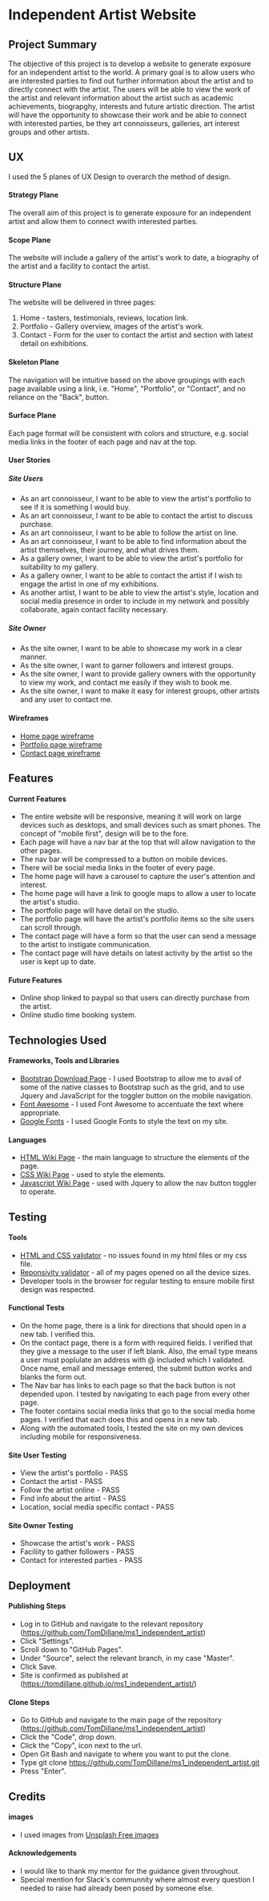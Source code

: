 # Independent Artist Website

## Project Summary

The objective of this project is to develop a website to generate exposure for an independent artist to the world.
A primary goal is to allow users who are interested parties to find out further information about
the artist and to directly connect with the artist.
The users will be able to view the work of the artist and relevant information about the artist
such as academic achievements, biograpghy, interests and future artistic direction.
The artist will have the opportunity to showcase their work and be able to connect with interested
parties, be they art connoisseurs, galleries, art interest groups and other artists.

## UX

I used the 5 planes of UX Design to overarch the method of design.

#### Strategy Plane

The overall aim of this project is to generate exposure for an independent artist and allow
them to connect wwith interested parties.

#### Scope Plane

The website will include a gallery of the artist's work to date, a biography of the artist
and a facility to contact the artist.

#### Structure Plane

The website will be delivered in three pages:

1. Home - tasters, testimonials, reviews, location link.
2. Portfolio - Gallery overview, images of the artist's work.
3. Contact - Form for the user to contact the artist and section with latest detail on
   exhibitions.

#### Skeleton Plane

The navigation will be intuitive based on the above groupings with each page available
using a link, i.e. "Home", "Portfolio", or "Contact", and no reliance on the "Back", button.

#### Surface Plane

Each page format will be consistent with colors and structure, e.g. social media links
in the footer of each page and nav at the top.

#### User Stories

##### Site Users

- As an art connoisseur, I want to be able to view the artist's portfolio to see if it is
  something I would buy.
- As an art connoisseur, I want to be able to contact the artist to discuss purchase.
- As an art connoisseur, I want to be able to follow the artist on line.
- As an art connoisseur, I want to be able to find information about the artist themselves, their journey,
  and what drives them.
- As a gallery owner, I want to be able to view the artist's portfolio for suitability to my gallery.
- As a gallery owner, I want to be able to contact the artist if I wish to engage the artist in one
  of my exhibitions.
- As another artist, I want to be able to view the artist's style, location and social media presence in order to
  include in my network and possibly collaborate, again contact facility necessary.

##### Site Owner

- As the site owner, I want to be able to showcase my work in a clear manner.
- As the site owner, I want to garner followers and interest groups.
- As the site owner, I want to provide gallery owners with the opportunity to view my work, and contact me
  easily if they wish to book me.
- As the site owner, I want to make it easy for interest groups, other artists and any user to contact me.

#### Wireframes

- [Home page wireframe](https://wireframe.cc/8BmrNc)
- [Portfolio page wireframe](https://wireframe.cc/VDgUjF)
- [Contact page wireframe](https://wireframe.cc/UuQogb)

## Features

#### Current Features

- The entire website will be responsive, meaning it will work on large devices
  such as desktops, and small devices such as smart phones. The concept of "mobile first", design will
  be to the fore.
- Each page will have a nav bar at the top that will allow navigation to the other pages.
- The nav bar will be compressed to a button on mobile devices.
- There will be social media links in the footer of every page.
- The home page will have a carousel to capture the user's attention and interest.
- The home page will have a link to google maps to allow a user to locate the artist's studio.
- The portfolio page will have detail on the studio.
- The portfolio page will have the artist's portfolio items so the site users can scroll through.
- The contact page will have a form so that the user can send a message to the artist to instigate communication.
- The contact page will have details on latest activity by the artist so the user is kept up to date.

#### Future Features

- Online shop linked to paypal so that users can directly purchase from the artist.
- Online studio time booking system.

## Technologies Used

#### Frameworks, Tools and Libraries

- [Bootstrap Download Page](https://getbootstrap.com/docs/4.5/getting-started/download/) -
  I used Bootstrap to allow me to avail of some of the native classes to Bootstrap such as the grid,
  and to use Jquery and JavaScript for the toggler button on the mobile navigation.
- [Font Awesome](https://fontawesome.com/kits/be55c1e366/use) - I used Font Awesome to accentuate the text where appropriate.
- [Google Fonts](https://fonts.google.com/) - I used Google Fonts to style the text on my site.

#### Languages

- [HTML Wiki Page](https://en.wikipedia.org/wiki/HTML) - the main language to structure the elements of the page.
- [CSS Wiki Page](https://en.wikipedia.org/wiki/CSS) - used to style the elements.
- [Javascript Wiki Page](https://en.wikipedia.org/wiki/JavaScript) - used with Jquery to allow the nav button toggler to operate.

## Testing

#### Tools

- [HTML and CSS validator](https://validator.w3.org/) - no issues found in my html files or my css file.
- [Reponsivity validator](http://ami.responsivedesign.is/#) - all of my pages opened on all the device sizes.
- Developer tools in the browser for regular testing to ensure mobile first design was respected.

#### Functional Tests

- On the home page, there is a link for directions that should open in a new tab. I verified this.
- On the contact page, there is a form with required fields. I verified that they give a message to the user if left blank.
  Also, the email type means a user must poplulate an address with @ included which I validated. Once name, email and message
  entered, the submit button works and blanks the form out.
- The Nav bar has links to each page so that the back button is not depended upon. I tested by navigating to each page from
  every other page.
- The footer contains social media links that go to the social media home pages. I verified that each does this and opens
  in a new tab.
- Along with the automated tools, I tested the site on my own devices including mobile for responsiveness.

#### Site User Testing

- View the artist's portfolio - PASS
- Contact the artist - PASS
- Follow the artist online - PASS
- Find info about the artist - PASS
- Location, social media specific contact - PASS

#### Site Owner Testing

- Showcase the artist's work - PASS
- Faciliity to gather followers - PASS
- Contact for interested parties - PASS

## Deployment

#### Publishing Steps

- Log in to GitHub and navigate to the relevant repository (https://github.com/TomDillane/ms1_independent_artist)
- Click "Settings".
- Scroll down to "GitHub Pages".
- Under "Source", select the relevant branch, in my case "Master".
- Click Save.
- Site is confirmed as published at (https://tomdillane.github.io/ms1_independent_artist/)

#### Clone Steps

- Go to GitHub and navigate to the main page of the repository (https://github.com/TomDillane/ms1_independent_artist)
- Click the "Code", drop down.
- Click the "Copy", icon next to the url.
- Open Git Bash and navigate to where you want to put the clone.
- Type git clone https://github.com/TomDillane/ms1_independent_artist.git
- Press "Enter".

## Credits

#### images

- I used images from [Unsplash Free images](https://unsplash.com/)

#### Acknowledgements

- I would like to thank my mentor for the guidance given throughout.
- Special mention for Slack's communnity where almost every question
  I needed to raise had already been posed by someone else.
